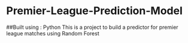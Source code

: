 # Premier-League-Prediction-Model
##Built using : Python
This is a project to build a predictor for premier league matches using Random Forest
